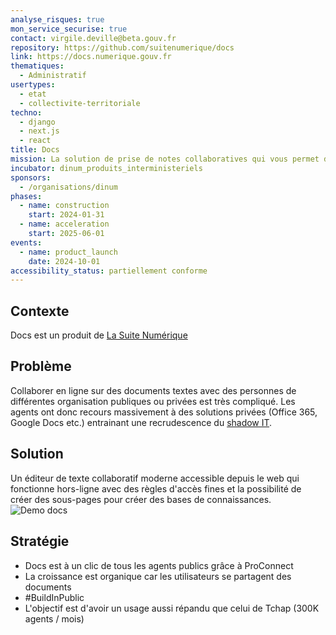 ```yaml
---
analyse_risques: true
mon_service_securise: true
contact: virgile.deville@beta.gouv.fr
repository: https://github.com/suitenumerique/docs
link: https://docs.numerique.gouv.fr
thematiques:
  - Administratif
usertypes:
  - etat
  - collectivite-territoriale
techno:
  - django
  - next.js
  - react
title: Docs
mission: La solution de prise de notes collaboratives qui vous permet de vous concentrer sur votre contenu
incubator: dinum_produits_interministeriels
sponsors:
  - /organisations/dinum
phases:
  - name: construction
    start: 2024-01-31
  - name: acceleration
    start: 2025-06-01
events:
  - name: product_launch
    date: 2024-10-01
accessibility_status: partiellement conforme
---
```

## Contexte

Docs est un produit de [La Suite Numérique](https://lasuite.numerique.gouv.fr/)

## Problème

Collaborer en ligne sur des documents textes avec des personnes de différentes organisation publiques ou privées est très compliqué. 
Les agents ont donc recours massivement à des solutions privées (Office 365, Google Docs etc.) entrainant une recrudescence du [shadow IT](https://fr.wikipedia.org/wiki/Shadow_IT).

## Solution

Un éditeur de texte collaboratif moderne accessible depuis le web qui fonctionne hors-ligne avec des règles d'accès fines et la possibilité de créer des sous-pages pour créer des bases de connaissances.
![Demo docs](https://docs.numerique.gouv.fr/media/67bdf17a-a34f-4874-849d-40fae00b61a4/attachments/667f1af0-9c70-4779-9717-d42a89a2d07b.gif)

## Stratégie

- Docs est à un clic de tous les agents publics grâce à ProConnect 
- La croissance est organique car les utilisateurs se partagent des documents
- #BuildInPublic
- L'objectif est d'avoir un usage aussi répandu que celui de Tchap (300K agents / mois)

